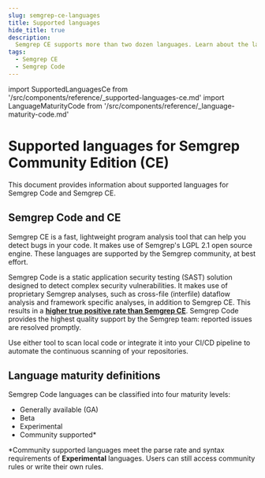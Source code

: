 ```yaml
---
slug: semgrep-ce-languages
title: Supported languages
hide_title: true
description: 
  Semgrep CE supports more than two dozen languages. Learn about the language support differences between Semgrep CE and Semgrep Code.
tags:
  - Semgrep CE
  - Semgrep Code
---
```


import SupportedLanguagesCe from '/src/components/reference/_supported-languages-ce.md'
import LanguageMaturityCode from '/src/components/reference/_language-maturity-code.md'

# Supported languages for Semgrep Community Edition (CE)

This document provides information about supported languages for Semgrep Code and Semgrep CE.

## Semgrep Code and CE

Semgrep CE is a fast, lightweight program analysis tool that can help you detect bugs in your code. It makes use of Semgrep's LGPL 2.1 open source engine. These languages are supported by the Semgrep community, at best effort.

Semgrep Code is a static application security testing (SAST) solution designed to detect complex security vulnerabilities. It makes use of proprietary Semgrep analyses, such as cross-file (interfile) dataflow analysis and framework specific analyses, in addition to Semgrep CE. This results in a [**higher true positive rate than Semgrep CE**](/semgrep-pro-vs-oss). Semgrep Code provides the highest quality support by the Semgrep team: reported issues are resolved promptly.

Use either tool to scan local code or integrate it into your CI/CD pipeline to automate the continuous scanning of your repositories.

<SupportedLanguagesCe />

## Language maturity definitions

Semgrep Code languages can be classified into four maturity levels:

* Generally available (GA)
* Beta
* Experimental
* Community supported\*

\*Community supported languages meet the parse rate and syntax requirements of **Experimental** languages. Users can still access community rules or write their own rules.

<LanguageMaturityCode />
